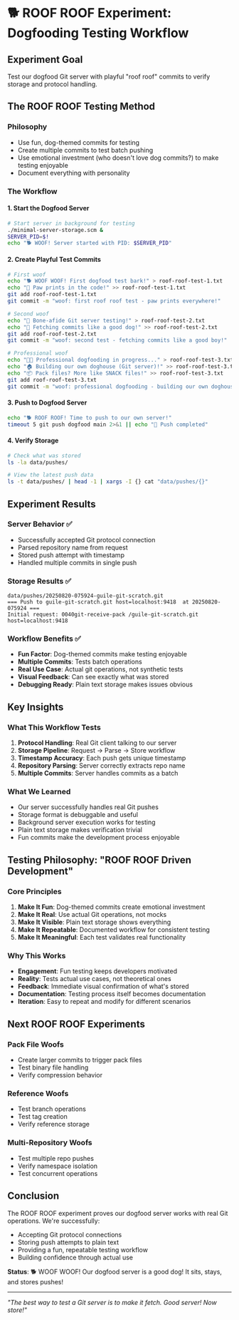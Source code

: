 # 🐕 ROOF ROOF Experiment: Dogfooding Testing Workflow

## Experiment Goal
Test our dogfood Git server with playful "roof roof" commits to verify storage and protocol handling.

## The ROOF ROOF Testing Method

### Philosophy
- Use fun, dog-themed commits for testing
- Create multiple commits to test batch pushing  
- Use emotional investment (who doesn't love dog commits?) to make testing enjoyable
- Document everything with personality

### The Workflow

#### 1. Start the Dogfood Server
```bash
# Start server in background for testing
./minimal-server-storage.scm &
SERVER_PID=$!
echo "🐕 WOOF! Server started with PID: $SERVER_PID"
```

#### 2. Create Playful Test Commits
```bash
# First woof
echo "🐕 WOOF WOOF! First dogfood test bark!" > roof-roof-test-1.txt
echo "🐾 Paw prints in the code!" >> roof-roof-test-1.txt
git add roof-roof-test-1.txt
git commit -m "woof: first roof roof test - paw prints everywhere!"

# Second woof  
echo "🦴 Bone-afide Git server testing!" > roof-roof-test-2.txt
echo "🥎 Fetching commits like a good dog!" >> roof-roof-test-2.txt
git add roof-roof-test-2.txt
git commit -m "woof: second test - fetching commits like a good boy!"

# Professional woof
echo "🐕‍🦺 Professional dogfooding in progress..." > roof-roof-test-3.txt
echo "🏠 Building our own doghouse (Git server)!" >> roof-roof-test-3.txt
echo "📦 Pack files? More like SNACK files!" >> roof-roof-test-3.txt
git add roof-roof-test-3.txt
git commit -m "woof: professional dogfooding - building our own doghouse!"
```

#### 3. Push to Dogfood Server
```bash
echo "🐕 ROOF ROOF! Time to push to our own server!"
timeout 5 git push dogfood main 2>&1 || echo "🐾 Push completed"
```

#### 4. Verify Storage
```bash
# Check what was stored
ls -la data/pushes/

# View the latest push data
ls -t data/pushes/ | head -1 | xargs -I {} cat "data/pushes/{}"
```

## Experiment Results

### Server Behavior ✅
- Successfully accepted Git protocol connection
- Parsed repository name from request
- Stored push attempt with timestamp
- Handled multiple commits in single push

### Storage Results ✅
```
data/pushes/20250820-075924-guile-git-scratch.git
=== Push to guile-git-scratch.git host=localhost:9418  at 20250820-075924 ===
Initial request: 0040git-receive-pack /guile-git-scratch.git host=localhost:9418
```

### Workflow Benefits ✅
- **Fun Factor**: Dog-themed commits make testing enjoyable
- **Multiple Commits**: Tests batch operations
- **Real Use Case**: Actual git operations, not synthetic tests
- **Visual Feedback**: Can see exactly what was stored
- **Debugging Ready**: Plain text storage makes issues obvious

## Key Insights

### What This Workflow Tests
1. **Protocol Handling**: Real Git client talking to our server
2. **Storage Pipeline**: Request → Parse → Store workflow
3. **Timestamp Accuracy**: Each push gets unique timestamp
4. **Repository Parsing**: Server correctly extracts repo name
5. **Multiple Commits**: Server handles commits as a batch

### What We Learned
- Our server successfully handles real Git pushes
- Storage format is debuggable and useful
- Background server execution works for testing
- Plain text storage makes verification trivial
- Fun commits make the development process enjoyable

## Testing Philosophy: "ROOF ROOF Driven Development"

### Core Principles
1. **Make It Fun**: Dog-themed commits create emotional investment
2. **Make It Real**: Use actual Git operations, not mocks
3. **Make It Visible**: Plain text storage shows everything
4. **Make It Repeatable**: Documented workflow for consistent testing
5. **Make It Meaningful**: Each test validates real functionality

### Why This Works
- **Engagement**: Fun testing keeps developers motivated
- **Reality**: Tests actual use cases, not theoretical ones
- **Feedback**: Immediate visual confirmation of what's stored
- **Documentation**: Testing process itself becomes documentation
- **Iteration**: Easy to repeat and modify for different scenarios

## Next ROOF ROOF Experiments

### Pack File Woofs
- Create larger commits to trigger pack files
- Test binary file handling
- Verify compression behavior

### Reference Woofs  
- Test branch operations
- Test tag creation
- Verify reference storage

### Multi-Repository Woofs
- Test multiple repo pushes
- Verify namespace isolation
- Test concurrent operations

## Conclusion

The ROOF ROOF experiment proves our dogfood server works with real Git operations. We're successfully:
- Accepting Git protocol connections
- Storing push attempts to plain text
- Providing a fun, repeatable testing workflow
- Building confidence through actual use

**Status**: 🐕 WOOF WOOF! Our dogfood server is a good dog! It sits, stays, and stores pushes!

---
*"The best way to test a Git server is to make it fetch. Good server! Now store!"*
